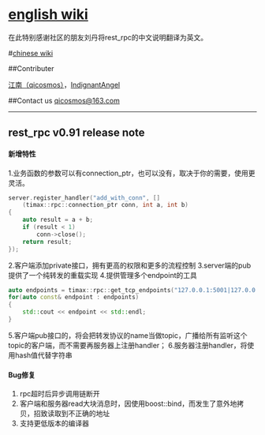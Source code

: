 # [english wiki](https://github.com/topcpporg/rest_rpc/wiki/English)
在此特别感谢社区的朋友刘丹将rest_rpc的中文说明翻译为英文。

#[chinese wiki](https://github.com/topcpporg/rest_rpc/wiki/Chinese)

##Contributer

[江南（qicosmos）](https://github.com/qicosmos)，[IndignantAngel](https://github.com/IndignantAngel)

##Contact us
qicosmos@163.com

--------------------------

## rest_rpc v0.91 release note
#### 新增特性
1.业务函数的参数可以有connection_ptr，也可以没有，取决于你的需要，使用更灵活。
```cpp
server.register_handler("add_with_conn", []
    (timax::rpc::connection_ptr conn, int a, int b)
{
    auto result = a + b;
    if (result < 1)
        conn->close();
    return result;
});
```
2.客户端添加private接口，拥有更高的权限和更多的流程控制
3.server端的pub提供了一个纯转发的重载实现
4.提供管理多个endpoint的工具
```cpp
auto endpoints = timax::rpc::get_tcp_endpoints("127.0.0.1:5001|127.0.0.1:5002");
for(auto const& endpoint : endpoints)
{
    std::cout << endpoint << std::endl;
}
```
5.客户端pub接口的，将会把转发协议的name当做topic，广播给所有监听这个topic的客户端，而不需要再服务器上注册handler；
6.服务器注册handler，将使用hash值代替字符串

#### Bug修复
1. rpc超时后异步调用链断开
2. 客户端和服务器read大块消息时，因使用boost::bind，而发生了意外地拷贝，招致读取到不正确的地址
3. 支持更低版本的编译器
